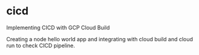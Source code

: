 # cicd
Implementing CICD with GCP Cloud Build


Creating a node hello world app and integrating with cloud build and cloud run to check CICD pipeline.
